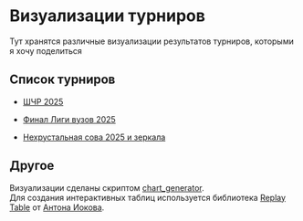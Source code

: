 # Визуализации турниров

Тут хранятся различные визуализации результатов турниров, которыми я хочу поделиться

## Список турниров

- [ШЧР 2025](https://a-berez.github.io/charts/shchr25/shchr2025.html)

- [Финал Лиги вузов 2025](https://a-berez.github.io/charts/lv25/lv25.html)

- [Нехрустальная сова 2025 и зеркала](https://a-berez.github.io/charts/nesova25/owls.html)

## Другое

Визуализации сделаны скриптом [chart_generator](https://github.com/a-berez/games_features/tree/main/chart_generator).  
Для создания интерактивных таблиц используется библиотека [Replay Table](https://github.com/antoniokov/replay-table) от [Антона Иокова](https://github.com/antoniokov/).
